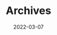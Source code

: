 ---
title: "Archives"
date: 2022-03-07
layout: "archives"
slug: "archives"
menu:
    main:
        weight: 2
        params: 
            icon: archives
---